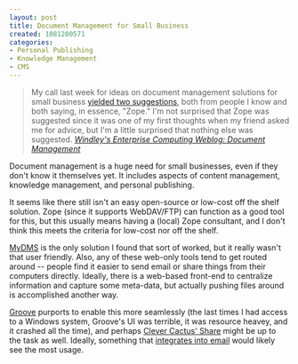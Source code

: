 ```yaml
--- 
layout: post
title: Document Management for Small Business
created: 1081200571
categories: 
- Personal Publishing
- Knowledge Management
- CMS
---
```

<blockquote>My call last week for ideas on document management solutions for small business <a href="http://forums.windley.com/YaBB.cgi?board=askphil;action=display;num=1080695452">yielded two suggestions</a>, both from people I know and both saying, in essence, "Zope."  I'm not surprised that Zope was suggested since it was one of my first thoughts when my friend asked me for advice, but I'm a little surprised that nothing else was suggested. <cite><a href="http://www.windley.com/2004/04/05.html#a1150">Windley's Enterprise Computing Weblog: Document Management</a></cite></blockquote>

<p>Document management is a huge need for small businesses, even if they don't know it themselves yet. It includes aspects of content management, knowledge management, and personal publishing.</p>

<p>It seems like there still isn't an easy open-source or low-cost off the shelf solution. Zope (since it supports WebDAV/FTP) can function as a good tool for this, but this usually means having a (local) Zope consultant, and I don't think this meets the criteria for low-cost nor off the shelf.</p>
<!--break-->
<p><a href="http://dms.markuswestphal.de/about.html">MyDMS</a> is the only solution I found that sort of worked, but it really wasn't that user friendly. Also, any of these web-only tools tend to get routed around -- people find it easier to send email or share things from their computers directly. Ideally, there is a web-based front-end to centralize information and capture some meta-data, but actually pushing files around is accomplished another way.</p>

<p><a href="http://www.groove.net/">Groove</a> purports to enable this more seamlessly (the last times I had access to a Windows system, Groove's UI was terrible, it was resource heavey, and it crashed all the time), and perhaps <a href="http://www.clevercactus.com/share/">Clever Cactus' Share</a> might be up to the task as well. Ideally, something that <a href="/book/view/10" title="EGADS - Email General Attachment and Document Stripper">integrates into email</a> would likely see the most usage.</p>

